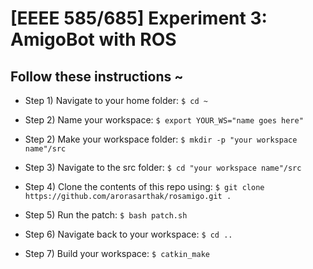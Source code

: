 # [EEEE 585/685] Experiment 3: AmigoBot with ROS

## Follow these instructions ~
* Step 1) Navigate to your home folder: ```$ cd ~```

* Step 2) Name your workspace: ```$ export YOUR_WS="name goes here"```

* Step 2) Make your workspace folder: ```$ mkdir -p "your workspace name"/src```

* Step 3) Navigate to the src folder: ```$ cd "your workspace name"/src```

* Step 4) Clone the contents of this repo using: ```$ git clone https://github.com/arorasarthak/rosamigo.git .```

* Step 5) Run the patch: ```$ bash patch.sh```
  
* Step 6) Navigate back to your workspace: ```$ cd ..```
  
* Step 7) Build your workspace: ```$ catkin_make```

